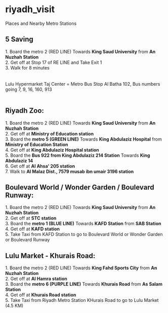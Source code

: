 # riyadh_visit
Places and Nearby Metro Stations

<h2>5 Saving</h2>
1. Board the metro 2 (RED LINE) Towards <b>King Saud University</b> from <b>An Nuzhah Station</b><br/>
2. Get off at Stop 17 of RE LINE and Take Exit 1<br/>
3. Walk for 8 minutes<br/>
<br/>
<br/>
Lulu Hypermarket Taj Center = Metro Bus Stop Al Batha 102, Bus numbers going 7, 9, 16, 160, 913<br/>
<br/>
<h2>Riyadh Zoo:</h2>
1. Board the metro 2 (RED LINE) Towards <b>King Saud University</b> from <b>An Nuzhah Station</b><br/>
2. Get off at <b>Ministry of Education station</b><br/>
3. Board the <b>metro 5 (GREEN LINE)</b> Towards <b>King Abdulaziz Hospital</b> from <b>Ministry of Education Station</b><br/>
4. Get off at <b>King Abdulaziz Hospital station</b><br/>
5. Board the <b>Bus 922 from King Abdulaziz 214 Station</b> Towards <b>King Abdulaziz 14</b><br/>
6. Get off at <b>Al Ahsa' 205 station</b><br/>
7. Walk to <b>Al Malaz Dist., 7579 musab ibn umair 3196 station</b><br/>


<h2>Boulevard World / Wonder Garden / Boulevard Runway:</h2>
1. Board the metro 2 (RED LINE) Towards <b>King Saud University</b> from <b>An Nuzhah Station</b><br/>
2. Get off at <b>STC station</b><br/>
3. Board the <b>metro 1 (BLUE LINE)</b> Towards <b>KAFD Station</b> from <b>SAB Station</b><br/>
4. Get off at <b>KAFD station</b><br/>
5. Take Taxi from KAFD Station to go to Boulevard World or Wonder Garden or Boulevard Runway

<h2>Lulu Market - Khurais Road:</h2>
1. Board the metro 2 (RED LINE) Towards <b>King Fahd Sports City</b> from <b>An Nuzhah Station</b><br/>
2. Get off at <b>Al Hamra station</b><br/>
3. Board the <b>metro 6 (PURPLE LINE)</b> Towards <b>Khurais Road</b> from <b>As Salam Station</b><br/>
4. Get off at <b>Khurais Road station</b><br/>
5. Take Taxi from Riyadh Metro Station KHurais Road to go to Lulu Market (4.5 KM)
